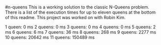#n-queens
This is a working solution to the classic N-Queens problem. There is a list of the execution times for up to eleven queens at the bottom of this readme. This project was worked on with Robin Kim.

1 queen:   0 ms
2 queens:  0 ms
3 queens:  0 ms
4 queens:  0 ms
5 queens:  2 ms
6 queens:  6 ms
7 queens:  36 ms
8 queens:  268 ms
9 queens:  2277 ms
10 queens: 20642 ms
11 queens: 150489 ms
